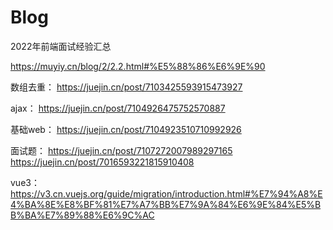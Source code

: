 # Blog
2022年前端面试经验汇总

https://muyiy.cn/blog/2/2.2.html#%E5%88%86%E6%9E%90

数组去重：
https://juejin.cn/post/7103425593915473927

ajax：
https://juejin.cn/post/7104926475752570887

基础web：
https://juejin.cn/post/7104923510710992926

面试题：
https://juejin.cn/post/7107272007989297165  
https://juejin.cn/post/7016593221815910408

vue3：
https://v3.cn.vuejs.org/guide/migration/introduction.html#%E7%94%A8%E4%BA%8E%E8%BF%81%E7%A7%BB%E7%9A%84%E6%9E%84%E5%BB%BA%E7%89%88%E6%9C%AC
